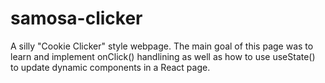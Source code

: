 # samosa-clicker
A silly "Cookie Clicker" style webpage. The main goal of this page was to learn and implement onClick() handlining as well as how to use useState() to update dynamic components in a React page. 

